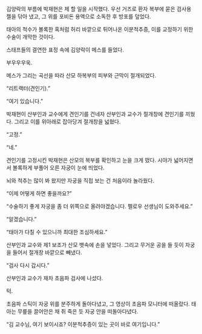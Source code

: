 김양락의 부름에 박재현은 제 할 일을 시작했다. 우선 거즈로 환자 복부에 묻은 검사용 젤을 닦아 냈고, 그 위를 포비돈 용액으로 소독한 후 방포를 덮었다.

태아의 척수가 볼록한 혹처럼 허리 바깥으로 튀어나온 이분척추증, 이를 교정하기 위한 수술이 개막한 것이다.

스태프들의 결연한 표정 속에 김양락이 메스를 들었다.

부우우우욱.

메스가 그리는 곡선을 따라 산모 하복부의 피부와 근막이 절개되었다.

“리트랙터(견인기).”

“여기 있습니다.”

박재현이 산부인과 교수에게 견인기를 건네자 산부인과 교수가 절개창에 견인기를 끼웠다. 그리고 이를 위아래로 잡아당겨 절개창을 넓혔다.

“고정.”

“네.”

견인기를 고정시킨 박재현은 산모의 복부를 확인하고 눈을 크게 떴다. 시야가 넓어지면서 볼록하게 부풀어 오른 자궁이 눈에 띄었다.

뇌와 척추는 많이 봐 왔지만 자궁을 직접 보는 건 처음이라 놀라웠다.

“이제 어떻게 하면 좋을까요?”

“수술하기 좋게 자궁을 좀 더 위쪽으로 올려야겠습니다. 펠로우 선생님이 도와주세요.”

“알겠습니다.”

“태아가 다칠 수 있으니까 최대한 조심하세요.”

산부인과 교수와 제1 보조가 산모 뱃속에 손을 넣었다. 그리고 무거운 공을 들 듯이 자궁을 들어서 절개창 바깥으로 빼냈다.

“검사 다시 갑시다.”

산부인과 교수가 재차 초음파 검사에 나섰다.

턱.

초음파 스틱이 자궁 위를 분주하게 돌아다녔고, 그 영상이 초음파 모니터에 떠올랐다. 태아는 무릎을 끌어안은 채 쥐 죽은 듯 자궁 안을 떠돌아다녔다.

“김 교수님, 여기 보이시죠? 이분척추증이 있는 곳이 바로 여기입니다.”